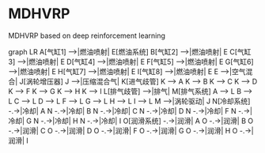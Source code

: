 # MDHVRP
MDHVRP based on deep reinforcement learning

graph LR
    A[气缸1] -->|燃油喷射| E[燃油系统]
    B[气缸2] -->|燃油喷射| E
    C[气缸3] -->|燃油喷射| E
    D[气缸4] -->|燃油喷射| E
    F[气缸5] -->|燃油喷射| E
    G[气缸6] -->|燃油喷射| E
    H[气缸7] -->|燃油喷射| E
    I[气缸8] -->|燃油喷射| E
    E -->|空气混合| J[涡轮增压器]
    J -->|压缩混合气| K[进气歧管]
    K --> A
    K --> B
    K --> C
    K --> D
    K --> F
    K --> G
    K --> H
    K --> I
    L[排气歧管] -->|排气| M[排气系统]
    A --> L
    B --> L
    C --> L
    D --> L
    F --> L
    G --> L
    H --> L
    I --> L
    M -->|涡轮驱动| J
    N[冷却系统] -.->|冷却| A
    N -.->|冷却| B
    N -.->|冷却| C
    N -.->|冷却| D
    N -.->|冷却| F
    N -.->|冷却| G
    N -.->|冷却| H
    N -.->|冷却| I
    O[润滑系统] -.->|润滑| A
    O -.->|润滑| B
    O -.->|润滑| C
    O -.->|润滑| D
    O -.->|润滑| F
    O -.->|润滑| G
    O -.->|润滑| H
    O -.->|润滑| I
